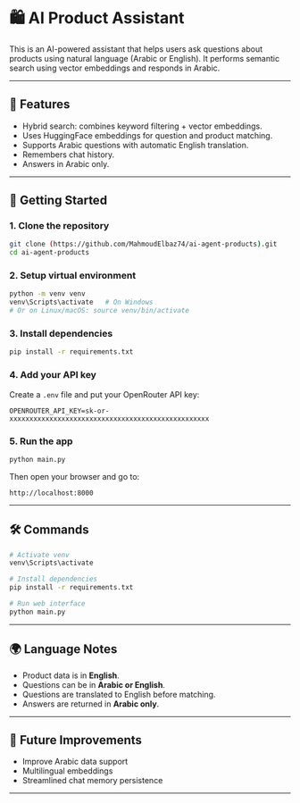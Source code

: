 
# 🛍️ AI Product Assistant


This is an AI-powered assistant that helps users ask questions about products using natural language (Arabic or English). It performs semantic search using vector embeddings and responds in Arabic.

---

## 🧠 Features

- Hybrid search: combines keyword filtering + vector embeddings.
- Uses HuggingFace embeddings for question and product matching.
- Supports Arabic questions with automatic English translation.
- Remembers chat history.
- Answers in Arabic only.

---

## 🚀 Getting Started

### 1. Clone the repository
```bash
git clone (https://github.com/MahmoudElbaz74/ai-agent-products).git
cd ai-agent-products
```

### 2. Setup virtual environment
```bash
python -m venv venv
venv\Scripts\activate   # On Windows
# Or on Linux/macOS: source venv/bin/activate
```

### 3. Install dependencies
```bash
pip install -r requirements.txt
```

### 4. Add your API key

Create a `.env` file and put your OpenRouter API key:
```
OPENROUTER_API_KEY=sk-or-xxxxxxxxxxxxxxxxxxxxxxxxxxxxxxxxxxxxxxxxxxxxxxxxxx
```

### 5. Run the app
```bash
python main.py
```

Then open your browser and go to:
```
http://localhost:8000
```

---

## 🛠️ Commands

```bash
# Activate venv
venv\Scripts\activate

# Install dependencies
pip install -r requirements.txt

# Run web interface
python main.py
```

---

## 🌍 Language Notes

- Product data is in **English**.
- Questions can be in **Arabic or English**.
- Questions are translated to English before matching.
- Answers are returned in **Arabic only**.

---

## 🧠 Future Improvements

- Improve Arabic data support
- Multilingual embeddings
- Streamlined chat memory persistence

---
 
 
